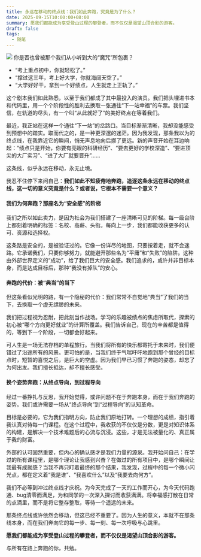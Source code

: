 ```yaml
---
title: 永远在移动的终点线：我们如此奔跑，究竟是为了什么？
date: 2025-09-15T10:00:00+08:00
summary: 愿我们都能成为享受登山过程的攀登者，而不仅仅是渴望山顶合影的游客。
draft: false
tags:
  - 随笔
---
```

![](Pastedimage20251002160311.png)
你是否也曾被那个我们从小听到大的“魔咒”所包裹？
*   “考上重点初中，你就轻松了。”  
* “撑过这三年，考上好大学，你就海阔天空了。”  
* “大学好好干，拿到一个好绩点，人生就走上正轨了。”

这个剧本我们如此熟悉，以至于我们都成了其中最投入的演员。我们把头埋进书本和代码里，用一个个阶段性的胜利去换取一张通往“下一站幸福”的车票。我们坚信，在轨道的尽头，有一个叫“从此就好了”的美好终点在等着我们。

最近，我正站在这样一个通往“下一站”的岔路口。当目标渐渐清晰，我却没能感受到预想中的踏实。取而代之的，是一种更深邃的迷茫。因为我发现，那条我以为的终点线，在我靠近它的瞬间，悄无声息地向后挪了更远。新的声音开始在耳边响起：“绩点只是开始，你要有亮眼的科研经历”、“要去更好的学校深造”、“要进顶尖的大厂实习”、“进了大厂就要晋升”……

这条线，似乎永远在移动，永无止境。

我忍不住停下来问自己：**我们如此不知疲倦地奔跑，追逐这条永远在移动的终点线，这一切的意义究竟是什么？或者说，它根本不需要一个意义？**

#### **我们为何奔跑？那座名为“安全感”的阶梯**

我们之所以如此卖力，是因为社会为我们搭建了一座清晰可见的阶梯。每一级台阶上都刻着明确的标签：名校、高薪、头衔。每向上一步，我们都能收获更多的认可、资源和选择权。

这条路是安全的，是被验证过的。它像一份详尽的地图，只要按着走，就不会迷路。它承诺我们，只要你够努力，就能避开那些名为“平庸”和“失败”的陷阱。这种由外部世界定义的“成功”，给了我们巨大的安全感。我们追求的，或许并非目标本身，而是达成目标后，那种“我没有掉队”的安心。

#### **奔跑的代价：被“典当”的当下**

但这条看似光明的路，有一个隐秘的代价：我们常常不自觉地“典当”了我们的当下，去换取一个虚无缥缈的未来。

我们把过程视为忍耐，把此刻当作战场。学习的乐趣被绩点的焦虑所取代，探索的初心被“哪个方向更好就业”的计算所覆盖。我们告诉自己，现在的辛苦都是值得的，等到下一个阶段，一切都会好起来。

可人生是一场无法存档的单程旅行。当我们将所有的快乐都寄托于未来时，我们便错过了沿途所有的风景。更可怕的是，当我们终于气喘吁吁地跑到那个曾经的目标点时，短暂的喜悦之后，是巨大的空虚。因为我们早已习惯了奔跑的姿态，却忘了为何出发。我们擅长抵达，却不擅长感受。

#### **换个姿势奔跑：从终点导向，到过程导向**

经过一番挣扎与反思，我开始觉得，或许问题不在于奔跑本身，而在于我们奔跑的姿势。我们或许需要一场从“终点导向”到“过程导向”的认知革命。

目标是必要的，它为我们指明方向，防止我们原地打转。一个理想的成绩，指引着我认真对待每一门课程。在这个过程中，我收获的不仅仅是分数，更是对知识体系的构建，是解决一个技术难题后的心流与沉浸。这些，才是无法被量化的、真正属于我的财富。

外部的认可固然重要，但内心的确认感才是我们力量的源泉。我开始问自己：在学过的所有课程里，是哪个理论让我感到兴奋？在做过的所有项目中，是哪个瞬间让我最有成就感？当我不再只盯着最终的那个结果，我发现，过程中的每一个微小闪光点，都在定义着“我是谁”、“我喜欢什么”以及“我要去向何方”。

我们不必等到冲过终点线才庆祝。为今天完成了一天的工作而开心，为今天代码跑通、bug清零而满足，为和同学的一次深入探讨而收获满满。将幸福感打散在日常的点滴里，而不是将它整存整取，等待一个遥远的未来。

那条终点线或许依然会移动，但这已经不重要了。因为人生的意义，本就不在那条线本身，而在我们奔向它的每一步、每一刻、每一次呼吸与心跳里。

**愿我们都能成为享受登山过程的攀登者，而不仅仅是渴望山顶合影的游客。**

与所有在路上奔跑的你，共勉。
